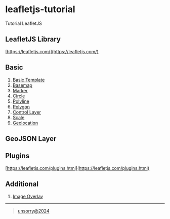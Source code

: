 # leafletjs-tutorial
Tutorial LeafletJS

## LeafletJS Library
[https://leafletjs.com/](https://leafletjs.com/)

## Basic
1. [Basic Template](tutorial/basic-template.md)
2. [Basemap](tutorial/basemap.md)
3. [Marker](tutorial/marker.md)
4. [Circle](tutorial/circle.md)
5. [Polyline](tutorial/polyline.md)
6. [Polygon](tutorial/polygon.md)
8. [Control Layer](tutorial/control-layer.md)
9. [Scale](tutorial/scale.md)
10. [Geolocation](tutorial/geolocation.md)

## GeoJSON Layer

## Plugins
[https://leafletjs.com/plugins.html](https://leafletjs.com/plugins.html)

## Additional
1. [Image Overlay](tutorial/image-overlay.md)

---   
> [unsorry@2024](https://unsorry.net)